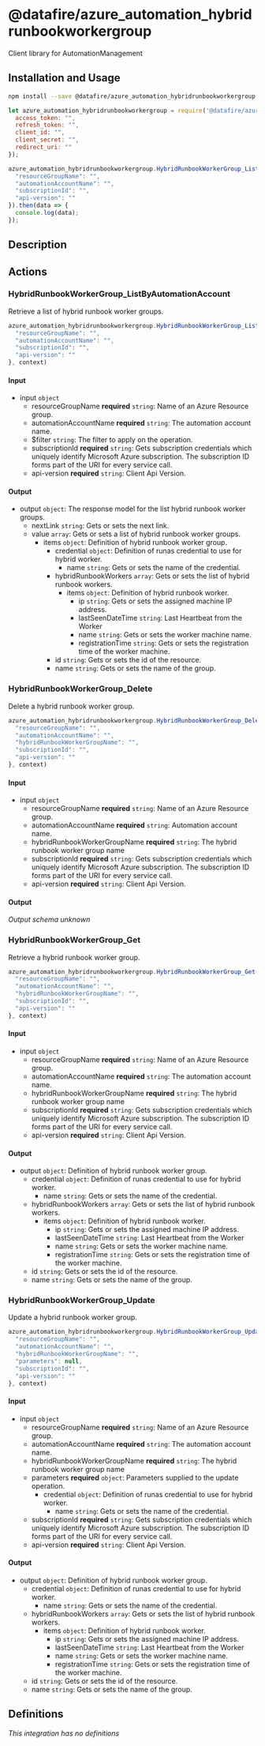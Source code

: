 # @datafire/azure_automation_hybridrunbookworkergroup

Client library for AutomationManagement

## Installation and Usage
```bash
npm install --save @datafire/azure_automation_hybridrunbookworkergroup
```
```js
let azure_automation_hybridrunbookworkergroup = require('@datafire/azure_automation_hybridrunbookworkergroup').create({
  access_token: "",
  refresh_token: "",
  client_id: "",
  client_secret: "",
  redirect_uri: ""
});

azure_automation_hybridrunbookworkergroup.HybridRunbookWorkerGroup_ListByAutomationAccount({
  "resourceGroupName": "",
  "automationAccountName": "",
  "subscriptionId": "",
  "api-version": ""
}).then(data => {
  console.log(data);
});
```

## Description



## Actions

### HybridRunbookWorkerGroup_ListByAutomationAccount
Retrieve a list of hybrid runbook worker groups.


```js
azure_automation_hybridrunbookworkergroup.HybridRunbookWorkerGroup_ListByAutomationAccount({
  "resourceGroupName": "",
  "automationAccountName": "",
  "subscriptionId": "",
  "api-version": ""
}, context)
```

#### Input
* input `object`
  * resourceGroupName **required** `string`: Name of an Azure Resource group.
  * automationAccountName **required** `string`: The automation account name.
  * $filter `string`: The filter to apply on the operation.
  * subscriptionId **required** `string`: Gets subscription credentials which uniquely identify Microsoft Azure subscription. The subscription ID forms part of the URI for every service call.
  * api-version **required** `string`: Client Api Version.

#### Output
* output `object`: The response model for the list hybrid runbook worker groups.
  * nextLink `string`: Gets or sets the next link.
  * value `array`: Gets or sets a list of hybrid runbook worker groups.
    * items `object`: Definition of hybrid runbook worker group.
      * credential `object`: Definition of runas credential to use for hybrid worker.
        * name `string`: Gets or sets the name of the credential.
      * hybridRunbookWorkers `array`: Gets or sets the list of hybrid runbook workers.
        * items `object`: Definition of hybrid runbook worker.
          * ip `string`: Gets or sets the assigned machine IP address.
          * lastSeenDateTime `string`: Last Heartbeat from the Worker
          * name `string`: Gets or sets the worker machine name.
          * registrationTime `string`: Gets or sets the registration time of the worker machine.
      * id `string`: Gets or sets the id of the resource.
      * name `string`: Gets or sets the name of the group.

### HybridRunbookWorkerGroup_Delete
Delete a hybrid runbook worker group.


```js
azure_automation_hybridrunbookworkergroup.HybridRunbookWorkerGroup_Delete({
  "resourceGroupName": "",
  "automationAccountName": "",
  "hybridRunbookWorkerGroupName": "",
  "subscriptionId": "",
  "api-version": ""
}, context)
```

#### Input
* input `object`
  * resourceGroupName **required** `string`: Name of an Azure Resource group.
  * automationAccountName **required** `string`: Automation account name.
  * hybridRunbookWorkerGroupName **required** `string`: The hybrid runbook worker group name
  * subscriptionId **required** `string`: Gets subscription credentials which uniquely identify Microsoft Azure subscription. The subscription ID forms part of the URI for every service call.
  * api-version **required** `string`: Client Api Version.

#### Output
*Output schema unknown*

### HybridRunbookWorkerGroup_Get
Retrieve a hybrid runbook worker group.


```js
azure_automation_hybridrunbookworkergroup.HybridRunbookWorkerGroup_Get({
  "resourceGroupName": "",
  "automationAccountName": "",
  "hybridRunbookWorkerGroupName": "",
  "subscriptionId": "",
  "api-version": ""
}, context)
```

#### Input
* input `object`
  * resourceGroupName **required** `string`: Name of an Azure Resource group.
  * automationAccountName **required** `string`: The automation account name.
  * hybridRunbookWorkerGroupName **required** `string`: The hybrid runbook worker group name
  * subscriptionId **required** `string`: Gets subscription credentials which uniquely identify Microsoft Azure subscription. The subscription ID forms part of the URI for every service call.
  * api-version **required** `string`: Client Api Version.

#### Output
* output `object`: Definition of hybrid runbook worker group.
  * credential `object`: Definition of runas credential to use for hybrid worker.
    * name `string`: Gets or sets the name of the credential.
  * hybridRunbookWorkers `array`: Gets or sets the list of hybrid runbook workers.
    * items `object`: Definition of hybrid runbook worker.
      * ip `string`: Gets or sets the assigned machine IP address.
      * lastSeenDateTime `string`: Last Heartbeat from the Worker
      * name `string`: Gets or sets the worker machine name.
      * registrationTime `string`: Gets or sets the registration time of the worker machine.
  * id `string`: Gets or sets the id of the resource.
  * name `string`: Gets or sets the name of the group.

### HybridRunbookWorkerGroup_Update
Update a hybrid runbook worker group.


```js
azure_automation_hybridrunbookworkergroup.HybridRunbookWorkerGroup_Update({
  "resourceGroupName": "",
  "automationAccountName": "",
  "hybridRunbookWorkerGroupName": "",
  "parameters": null,
  "subscriptionId": "",
  "api-version": ""
}, context)
```

#### Input
* input `object`
  * resourceGroupName **required** `string`: Name of an Azure Resource group.
  * automationAccountName **required** `string`: The automation account name.
  * hybridRunbookWorkerGroupName **required** `string`: The hybrid runbook worker group name
  * parameters **required** `object`: Parameters supplied to the update operation.
    * credential `object`: Definition of runas credential to use for hybrid worker.
      * name `string`: Gets or sets the name of the credential.
  * subscriptionId **required** `string`: Gets subscription credentials which uniquely identify Microsoft Azure subscription. The subscription ID forms part of the URI for every service call.
  * api-version **required** `string`: Client Api Version.

#### Output
* output `object`: Definition of hybrid runbook worker group.
  * credential `object`: Definition of runas credential to use for hybrid worker.
    * name `string`: Gets or sets the name of the credential.
  * hybridRunbookWorkers `array`: Gets or sets the list of hybrid runbook workers.
    * items `object`: Definition of hybrid runbook worker.
      * ip `string`: Gets or sets the assigned machine IP address.
      * lastSeenDateTime `string`: Last Heartbeat from the Worker
      * name `string`: Gets or sets the worker machine name.
      * registrationTime `string`: Gets or sets the registration time of the worker machine.
  * id `string`: Gets or sets the id of the resource.
  * name `string`: Gets or sets the name of the group.



## Definitions

*This integration has no definitions*
